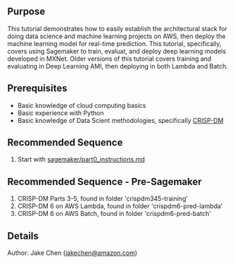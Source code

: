 ## Purpose
This tutorial demonstrates how to easily establish the architectural stack for doing data science and machine learning projects on AWS, then deploy the machine learning model for real-time prediction. This tutorial, specifically, covers using Sagemaker to train, evaluat, and deploy deep learning models developed in MXNet. Older versions of this tutorial covers training and evaluating in Deep Learning AMI, then deploying in both Lambda and Batch.


## Prerequisites
- Basic knowledge of cloud computing basics
- Basic experience with Python
- Basic knowledge of Data Scient methodologies, specifically [CRISP-DM](https://en.wikipedia.org/wiki/Cross-industry_standard_process_for_data_mining)

## Recommended Sequence
1. Start with [sagemaker/part0_instructions.md](../sagemaker/part0_instructions.md)

## Recommended Sequence - Pre-Sagemaker
1. CRISP-DM Parts 3-5, found in folder 'crispdm345-training'
2. CRISP-DM 6 on AWS Lambda, found in folder 'crispdm6-pred-lambda'
3. CRISP-DM 6 on AWS Batch, found in folder 'crispdm6-pred-batch'


## Details
Author: Jake Chen (jakechen@amazon.com)
